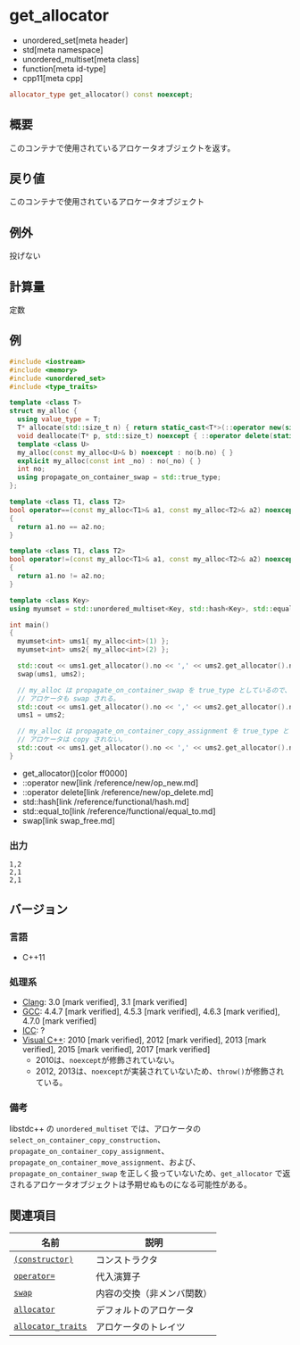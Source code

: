 # get_allocator
* unordered_set[meta header]
* std[meta namespace]
* unordered_multiset[meta class]
* function[meta id-type]
* cpp11[meta cpp]

```cpp
allocator_type get_allocator() const noexcept;
```

## 概要
このコンテナで使用されているアロケータオブジェクトを返す。


## 戻り値
このコンテナで使用されているアロケータオブジェクト


## 例外
投げない


## 計算量
定数


## 例
```cpp example
#include <iostream>
#include <memory>
#include <unordered_set>
#include <type_traits>

template <class T>
struct my_alloc {
  using value_type = T;
  T* allocate(std::size_t n) { return static_cast<T*>(::operator new(sizeof(T) * n)); }
  void deallocate(T* p, std::size_t) noexcept { ::operator delete(static_cast<void*>(p)); }
  template <class U>
  my_alloc(const my_alloc<U>& b) noexcept : no(b.no) { }
  explicit my_alloc(const int _no) : no(_no) { }
  int no;
  using propagate_on_container_swap = std::true_type;
};

template <class T1, class T2>
bool operator==(const my_alloc<T1>& a1, const my_alloc<T2>& a2) noexcept
{
  return a1.no == a2.no;
}

template <class T1, class T2>
bool operator!=(const my_alloc<T1>& a1, const my_alloc<T2>& a2) noexcept
{
  return a1.no != a2.no;
}

template <class Key>
using myumset = std::unordered_multiset<Key, std::hash<Key>, std::equal_to<Key>, my_alloc<Key>>;

int main()
{
  myumset<int> ums1{ my_alloc<int>(1) };
  myumset<int> ums2{ my_alloc<int>(2) };

  std::cout << ums1.get_allocator().no << ',' << ums2.get_allocator().no << std::endl;
  swap(ums1, ums2);

  // my_alloc は propagate_on_container_swap を true_type としているので、
  // アロケータも swap される。
  std::cout << ums1.get_allocator().no << ',' << ums2.get_allocator().no << std::endl;
  ums1 = ums2;

  // my_alloc は propagate_on_container_copy_assignment を true_type としていないので、
  // アロケータは copy されない。
  std::cout << ums1.get_allocator().no << ',' << ums2.get_allocator().no << std::endl;
}
```
* get_allocator()[color ff0000]
* ::operator new[link /reference/new/op_new.md]
* ::operator delete[link /reference/new/op_delete.md]
* std::hash[link /reference/functional/hash.md]
* std::equal_to[link /reference/functional/equal_to.md]
* swap[link swap_free.md]

### 出力
```
1,2
2,1
2,1
```

## バージョン
### 言語
- C++11

### 処理系
- [Clang](/implementation.md#clang): 3.0 [mark verified], 3.1 [mark verified]
- [GCC](/implementation.md#gcc): 4.4.7 [mark verified], 4.5.3 [mark verified], 4.6.3 [mark verified], 4.7.0 [mark verified]
- [ICC](/implementation.md#icc): ?
- [Visual C++](/implementation.md#visual_cpp): 2010 [mark verified], 2012 [mark verified], 2013 [mark verified], 2015 [mark verified], 2017 [mark verified]
	- 2010は、`noexcept`が修飾されていない。
	- 2012, 2013は、`noexcept`が実装されていないため、`throw()`が修飾されている。

### 備考

libstdc++ の `unordered_multiset` では、アロケータの `select_on_container_copy_construction`、`propagate_on_container_copy_assignment`、`propagate_on_container_move_assignment`、および、`propagate_on_container_swap` を正しく扱っていないため、`get_allocator` で返されるアロケータオブジェクトは予期せぬものになる可能性がある。


## 関連項目

| 名前 | 説明 |
|----------------------------------------------------------|----------------|
| [`(constructor)`](op_constructor.md)                   | コンストラクタ |
| [`operator=`](op_assign.md)                            | 代入演算子     |
| [`swap`](swap_free.md)                                 | 内容の交換（非メンバ関数） |
| [`allocator`](/reference/memory/allocator.md)            | デフォルトのアロケータ |
| [`allocator_traits`](/reference/memory/allocator_traits.md) | アロケータのトレイツ |
